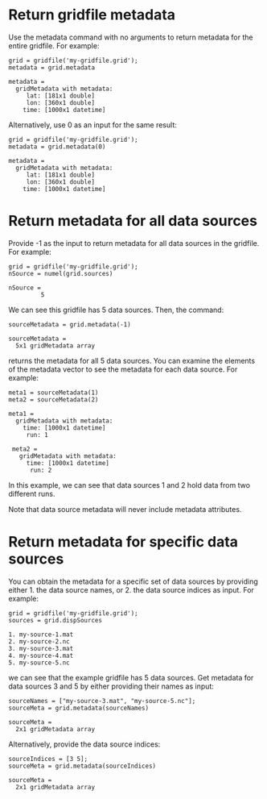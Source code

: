 # Return gridfile metadata

Use the metadata command with no arguments to return metadata for the entire gridfile. For example:

```in
grid = gridfile('my-gridfile.grid');
metadata = grid.metadata
```

```out
metadata =
  gridMetadata with metadata:
     lat: [181x1 double]
     lon: [360x1 double]
    time: [1000x1 datetime]
```

Alternatively, use 0 as an input for the same result:

```in
grid = gridfile('my-gridfile.grid');
metadata = grid.metadata(0)
```

```out
metadata =
  gridMetadata with metadata:
     lat: [181x1 double]
     lon: [360x1 double]
    time: [1000x1 datetime]
```

# Return metadata for all data sources

Provide -1 as the input to return metadata for all data sources in the gridfile. For example:

```in
grid = gridfile('my-gridfile.grid');
nSource = numel(grid.sources)
```

```out
nSource = 
         5
```

We can see this gridfile has 5 data sources. Then, the command:

```in
sourceMetadata = grid.metadata(-1)
```

```out
sourceMetadata =
  5x1 gridMetadata array
```

returns the metadata for all 5 data sources. You can examine the elements of the metadata vector to see the metadata for each data source. For example:

```in
meta1 = sourceMetadata(1)
meta2 = sourceMetadata(2)
```

```out
meta1 =
  gridMetadata with metadata:
    time: [1000x1 datetime]
     run: 1
     
 meta2 = 
   gridMetadata with metadata:
     time: [1000x1 datetime]
      run: 2
```
 
In this example, we can see that data sources 1 and 2 hold data from two different runs.

Note that data source metadata will never include metadata attributes.
 
 
# Return metadata for specific data sources
 
You can obtain the metadata for a specific set of data sources by providing either 1. the data source names, or 2. the data source indices as input. For example:
 
```in
grid = gridfile('my-gridfile.grid');
sources = grid.dispSources
```
 
```out
1. my-source-1.mat
2. my-source-2.nc
3. my-source-3.mat
4. my-source-4.mat
5. my-source-5.nc
```

we can see that the example gridfile has 5 data sources. Get metadata for data sources 3 and 5 by either providing their names as input:

```in
sourceNames = ["my-source-3.mat", "my-source-5.nc"];
sourceMeta = grid.metadata(sourceNames)
```

```out
sourceMeta =
  2x1 gridMetadata array
```

Alternatively, provide the data source indices:

```in
sourceIndices = [3 5];
sourceMeta = grid.metadata(sourceIndices)
```

```out
sourceMeta =
  2x1 gridMetadata array
```